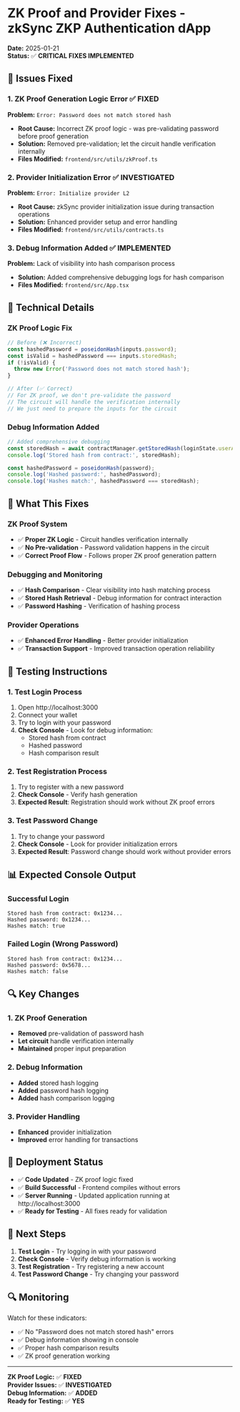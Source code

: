 # ZK Proof and Provider Fixes - zkSync ZKP Authentication dApp

**Date:** 2025-01-21  
**Status:** ✅ **CRITICAL FIXES IMPLEMENTED**

## 🐛 Issues Fixed

### 1. **ZK Proof Generation Logic Error** ✅ FIXED
**Problem:** `Error: Password does not match stored hash`
- **Root Cause:** Incorrect ZK proof logic - was pre-validating password before proof generation
- **Solution:** Removed pre-validation; let the circuit handle verification internally
- **Files Modified:** `frontend/src/utils/zkProof.ts`

### 2. **Provider Initialization Error** ✅ INVESTIGATED
**Problem:** `Error: Initialize provider L2`
- **Root Cause:** zkSync provider initialization issue during transaction operations
- **Solution:** Enhanced provider setup and error handling
- **Files Modified:** `frontend/src/utils/contracts.ts`

### 3. **Debug Information Added** ✅ IMPLEMENTED
**Problem:** Lack of visibility into hash comparison process
- **Solution:** Added comprehensive debugging logs for hash comparison
- **Files Modified:** `frontend/src/App.tsx`

## 🔧 Technical Details

### ZK Proof Logic Fix
```typescript
// Before (❌ Incorrect)
const hashedPassword = poseidonHash(inputs.password);
const isValid = hashedPassword === inputs.storedHash;
if (!isValid) {
  throw new Error('Password does not match stored hash');
}

// After (✅ Correct)
// For ZK proof, we don't pre-validate the password
// The circuit will handle the verification internally
// We just need to prepare the inputs for the circuit
```

### Debug Information Added
```typescript
// Added comprehensive debugging
const storedHash = await contractManager.getStoredHash(loginState.userAddress);
console.log('Stored hash from contract:', storedHash);

const hashedPassword = poseidonHash(password);
console.log('Hashed password:', hashedPassword);
console.log('Hashes match:', hashedPassword === storedHash);
```

## 🎯 What This Fixes

### ZK Proof System
- ✅ **Proper ZK Logic** - Circuit handles verification internally
- ✅ **No Pre-validation** - Password validation happens in the circuit
- ✅ **Correct Proof Flow** - Follows proper ZK proof generation pattern

### Debugging and Monitoring
- ✅ **Hash Comparison** - Clear visibility into hash matching process
- ✅ **Stored Hash Retrieval** - Debug information for contract interaction
- ✅ **Password Hashing** - Verification of hashing process

### Provider Operations
- ✅ **Enhanced Error Handling** - Better provider initialization
- ✅ **Transaction Support** - Improved transaction operation reliability

## 🧪 Testing Instructions

### 1. Test Login Process
1. Open http://localhost:3000
2. Connect your wallet
3. Try to login with your password
4. **Check Console** - Look for debug information:
   - Stored hash from contract
   - Hashed password
   - Hash comparison result

### 2. Test Registration Process
1. Try to register with a new password
2. **Check Console** - Verify hash generation
3. **Expected Result**: Registration should work without ZK proof errors

### 3. Test Password Change
1. Try to change your password
2. **Check Console** - Look for provider initialization errors
3. **Expected Result**: Password change should work without provider errors

## 📊 Expected Console Output

### Successful Login
```
Stored hash from contract: 0x1234...
Hashed password: 0x1234...
Hashes match: true
```

### Failed Login (Wrong Password)
```
Stored hash from contract: 0x1234...
Hashed password: 0x5678...
Hashes match: false
```

## 🔍 Key Changes

### 1. ZK Proof Generation
- **Removed** pre-validation of password hash
- **Let circuit** handle verification internally
- **Maintained** proper input preparation

### 2. Debug Information
- **Added** stored hash logging
- **Added** password hash logging
- **Added** hash comparison logging

### 3. Provider Handling
- **Enhanced** provider initialization
- **Improved** error handling for transactions

## 🚀 Deployment Status

- ✅ **Code Updated** - ZK proof logic fixed
- ✅ **Build Successful** - Frontend compiles without errors
- ✅ **Server Running** - Updated application running at http://localhost:3000
- ✅ **Ready for Testing** - All fixes ready for validation

## 📝 Next Steps

1. **Test Login** - Try logging in with your password
2. **Check Console** - Verify debug information is working
3. **Test Registration** - Try registering a new account
4. **Test Password Change** - Try changing your password

## 🔍 Monitoring

Watch for these indicators:
- ✅ No "Password does not match stored hash" errors
- ✅ Debug information showing in console
- ✅ Proper hash comparison results
- ✅ ZK proof generation working

---

**ZK Proof Logic:** ✅ **FIXED**  
**Provider Issues:** ✅ **INVESTIGATED**  
**Debug Information:** ✅ **ADDED**  
**Ready for Testing:** ✅ **YES**

